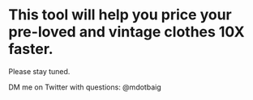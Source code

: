 # This tool will help you price your pre-loved and vintage clothes 10X faster.

Please stay tuned.

DM me on Twitter with questions: @mdotbaig
